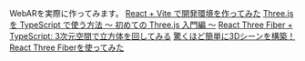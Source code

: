 WebARを実際に作ってみます。
[React + Vite で開発環境を作ってみた](https://zenn.dev/longbridge/articles/93f63e0423785b)
[Three.js を TypeScript で使う方法 ～ 初めての Three.js 入門編 ～](https://std9.jp/articles/01g1vzvvrragrgbbk4x8s3564e)
[React Three Fiber + TypeScript: 3次元空間で立方体を回してみる](https://qiita.com/FumioNonaka/items/be00620c14e8955ea869)
[驚くほど簡単に3Dシーンを構築！React Three Fiberを使ってみた](https://liginc.co.jp/587025#react-three-fiber)